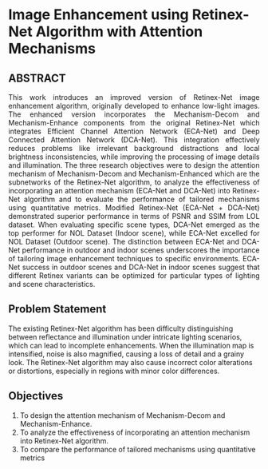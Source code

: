 # Image Enhancement using Retinex-Net Algorithm with Attention Mechanisms

## ABSTRACT
<p align="justify">
This work introduces an improved version of Retinex-Net image enhancement algorithm, originally developed to enhance low-light images. The enhanced version incorporates the Mechanism-Decom and Mechanism-Enhance components from the original Retinex-Net which integrates Efficient Channel Attention Network (ECA-Net) and Deep Connected Attention Network (DCA-Net). This integration effectively reduces problems like irrelevant background distractions and local brightness inconsistencies, while improving the processing of image details and illumination. The three research objectives were to design the attention mechanism of Mechanism-Decom and Mechanism-Enhanced which are the subnetworks of the Retinex-Net algorithm, to analyze the effectiveness of incorporating an attention mechanism (ECA-Net and DCA-Net) into Retinex-Net algorithm and to evaluate the performance of tailored mechanisms using quantitative metrics. Modified Retinex-Net (ECA-Net + DCA-Net) demonstrated superior performance in terms of PSNR and SSIM from LOL dataset. When evaluating specific scene types, DCA-Net emerged as the top performer for NOL Dataset (Indoor scene), while ECA-Net excelled for NOL Dataset (Outdoor scene). The distinction between ECA-Net and DCA-Net performance in outdoor and indoor scenes underscores the importance of tailoring image enhancement techniques to specific environments. ECA-Net success in outdoor scenes and DCA-Net in indoor scenes suggest that different Retinex variants can be optimized for particular types of lighting and scene characteristics.</p><p align="center">


## Problem Statement
The existing Retinex-Net algorithm has been difficulty distinguishing between reflectance and illumination under intricate lighting scenarios, which can lead to incomplete enhancements. When the illumination map is intensified, noise is also magnified, causing a loss of detail and a grainy look.  The Retinex-Net algorithm may also cause incorrect color alterations or distortions, especially in regions with minor color differences. 

## Objectives
1. To design the attention mechanism of Mechanism-Decom and Mechanism-Enhance.
2. To analyze the effectiveness of incorporating an attention mechanism into Retinex-Net algorithm.
3. To compare the performance of tailored mechanisms using quantitative metrics 
